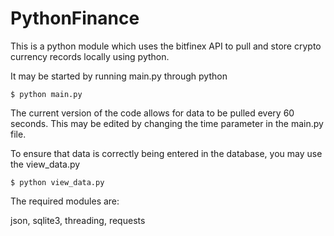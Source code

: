 # PythonFinance
This is a python module which uses the bitfinex API to pull and store crypto currency records locally using python.

It may be started by running main.py through python
```
$ python main.py
```
The current version of the code allows for data to be pulled every 60 seconds. This may be edited by changing the time parameter in the main.py file.

To ensure that data is correctly being entered in the database, you may use the view_data.py
```
$ python view_data.py
```

The required modules are:

json, sqlite3, threading, requests



